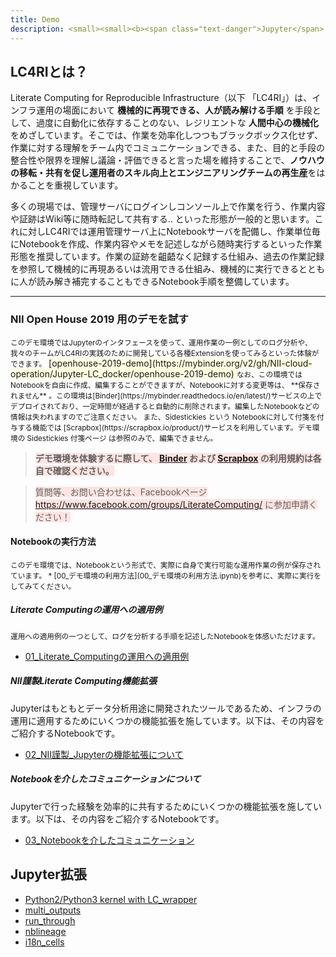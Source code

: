 ```yaml
---
title: Demo
description: <small><small><b><span class="text-danger">Jupyter</span> based Toolset for an Infrastructure Engineer - <span class="text-danger">文芸的機械化</span>のススメ</b></small></small>
---
```


## <span class="text-info">LC4RI</span>とは？

Literate Computing for Reproducible Infrastructure（以下 「LC4RI」）は、インフラ運用の場面において **機械的に再現できる、人が読み解ける手順** を手段として、過度に自動化に依存することのない、レジリエントな **人間中心の機械化** をめざしています。そこでは、作業を効率化しつつもブラックボックス化せず、作業に対する理解をチーム内でコミュニケーションできる、また、目的と手段の整合性や限界を理解し議論・評価できると言った場を維持することで、**ノウハウの移転・共有を促し運用者のスキル向上とエンジニアリングチームの再生産**をはかることを重視しています。

多くの現場では、管理サーバにログインしコンソール上で作業を行う、作業内容や証跡はWiki等に随時転記して共有する.. といった形態が一般的と思います。これに対しLC4RIでは運用管理サーバ上にNotebookサーバを配備し、作業単位毎にNotebookを作成、作業内容やメモを記述しながら随時実行するといった作業形態を推奨しています。作業の証跡を齟齬なく記録する仕組み、過去の作業記録を参照して機械的に再現あるいは流用できる仕組み、機械的に実行できるとともに人が読み解き補完することもできるNotebook手順を整備しています。

---

### NII Open House 2019 用のデモを試す
<small>
このデモ環境ではJupyterのインタフェースを使って、運用作業の一例としてのログ分析や、我々のチームがLC4RIの実践のために開発している各種Extensionを使ってみるといった体験ができます。</small>

<span style='background-color:lightyellow;'>
[openhouse-2019-demo](https://mybinder.org/v2/gh/NII-cloud-operation/Jupyter-LC_docker/openhouse-2019-demo)
</span>

<small>
なお、この環境ではNotebookを自由に作成、編集することができますが、Notebookに対する変更等は、 **保存されません** 。この環境は[Binder](https://mybinder.readthedocs.io/en/latest/)サービスの上でデプロイされており、一定時間が経過すると自動的に削除されます。編集したNotebookなどの情報は失われますのでご注意ください。
</small>

<small>
また、Sidestickies という Notebookに対して付箋を付与する機能では [Scrapbox](https://scrapbox.io/product/)サービスを利用しています。デモ環境の Sidestickies 付箋ページ は参照のみで、編集できません。
</small>



> <span style='background-color:mistyrose;'> **デモ環境を体験するに際して、 [Binder](https://mybinder.readthedocs.io/en/latest/) および [Scrapbox](https://scrapbox.io/product/) の利用規約は各自で確認ください。** </span>

> <span style='background-color:mistyrose;' > 質問等、お問い合わせは、Facebookページ https://www.facebook.com/groups/LiterateComputing/ に参加申請ください！</span>

#### Notebookの実行方法

<small>
このデモ環境では、Notebookという形式で、実際に自身で実行可能な運用作業の例が保存されています。
</small>

<small>
* [00_デモ環境の利用方法](00_デモ環境の利用方法.ipynb)を参考に、実際に実行をしてみてください。
</small>

##### Literate Computingの運用への適用例

<small>
運用への適用例の一つとして、ログを分析する手順を記述したNotebookを体感いただけます。
</small>

* [01_Literate_Computingの運用への適用例](01_Literate_Computingの運用への適用例.ipynb)


##### NII謹製Literate Computing機能拡張
Jupyterはもともとデータ分析用途に開発されたツールであるため、インフラの運用に適用するためにいくつかの機能拡張を施しています。以下は、その内容をご紹介するNotebookです。

* [02_NII謹製_Jupyterの機能拡張について](02_NII謹製_Jupyterの機能拡張について.ipynb)


##### Notebookを介したコミュニケーションについて

Jupyterで行った経験を効率的に共有するためにいくつかの機能拡張を施しています。以下は、その内容をご紹介するNotebookです。

* [03_Notebookを介したコミュニケーション](03_Notebookを介したコミュニケーション.ipynb)




## Jupyter拡張

- [Python2/Python3 kernel with LC_wrapper](https://github.com/NII-cloud-operation/Jupyter-LC_wrapper)
- [multi_outputs](https://github.com/NII-cloud-operation/Jupyter-multi_outputs)
- [run_through](https://github.com/NII-cloud-operation/Jupyter-LC_run_through)
- [nblineage](https://github.com/NII-cloud-operation/Jupyter-LC_nblineage)
- [i18n_cells](https://github.com/NII-cloud-operation/Jupyter-i18n_cells)
